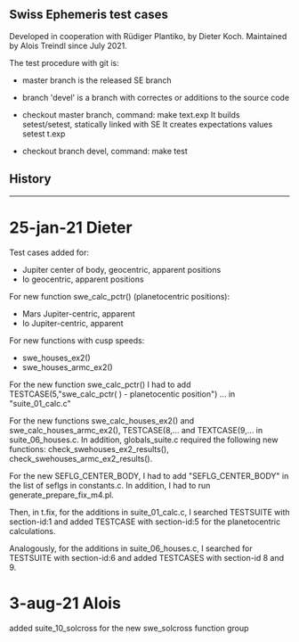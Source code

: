 ## Swiss Ephemeris test cases

Developed in cooperation with Rüdiger Plantiko, by Dieter Koch.
Maintained by Alois Treindl since July 2021.

The test procedure with git is:

- master branch is the released SE branch

- branch 'devel' is a branch with correctes or additions to the source code

- checkout master branch, command: make text.exp
  It builds setest/setest, statically linked with SE
  It  creates expectations values setest t.exp

- checkout branch devel, command: make test


## History
---------------
# 25-jan-21 Dieter

Test cases added for:
  - Jupiter center of body, geocentric, apparent positions
  - Io geocentric, apparent positions

For new function swe_calc_pctr() (planetocentric positions):
  - Mars Jupiter-centric, apparent
  - Io Jupiter-centric, apparent

For new functions with cusp speeds:
  - swe_houses_ex2()
  - swe_houses_armc_ex2()

For the new function swe_calc_pctr() I had to add 
TESTCASE(5,"swe_calc_pctr( ) - planetocentic position") ... 
in "suite_01_calc.c"

For the new functions swe_calc_houses_ex2() and swe_calc_houses_armc_ex2(),
TESTCASE(8,... and TEXTCASE(9,... in suite_06_houses.c.
In addition, globals_suite.c required the following new functions:
check_swehouses_ex2_results(), check_swehouses_armc_ex2_results().

For the new SEFLG_CENTER_BODY, I had to add "SEFLG_CENTER_BODY"
in the list of seflgs in constants.c.
In addition, I had to run generate_prepare_fix_m4.pl.

Then, in t.fix, for the additions in suite_01_calc.c, I searched 
TESTSUITE with section-id:1 and added TESTCASE with section-id:5 
for the planetocentric calculations.

Analogously, for the additions in suite_06_houses.c, I searched
for TESTSUITE with section-id:6 and added TESTCASES with section-id
8 and 9.

# 3-aug-21 Alois

added suite_10_solcross for the new swe_solcross function group



